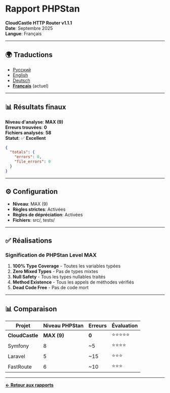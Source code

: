 # Rapport PHPStan

**CloudCastle HTTP Router v1.1.1**  
**Date**: Septembre 2025  
**Langue**: Français

---

## 🌍 Traductions

- [Русский](../../ru/reports/phpstan.md)
- [English](../../en/reports/phpstan.md)
- [Deutsch](../../de/reports/phpstan.md)
- **[Français](phpstan.md)** (actuel)

---

## 📊 Résultats finaux

**Niveau d'analyse**: **MAX (9)**  
**Erreurs trouvées**: **0**  
**Fichiers analysés**: **58**  
**Statut**: ✅ **Excellent**

```json
{
  "totals": {
    "errors": 0,
    "file_errors": 0
  }
}
```

---

## ⚙️ Configuration

- **Niveau**: MAX (9)
- **Règles strictes**: Activées
- **Règles de dépréciation**: Activées
- **Fichiers**: src/, tests/

---

## ✅ Réalisations

### Signification de PHPStan Level MAX

1. **100% Type Coverage** - Toutes les variables typées
2. **Zero Mixed Types** - Pas de types mixtes
3. **Null Safety** - Tous les types nullables traités
4. **Method Existence** - Tous les appels de méthodes vérifiés
5. **Dead Code Free** - Pas de code mort

---

## 📊 Comparaison

| Projet | Niveau PHPStan | Erreurs | Évaluation |
|--------|----------------|---------|------------|
| **CloudCastle** | **MAX (9)** | **0** | ⭐⭐⭐⭐⭐ |
| Symfony | 8 | ~5 | ⭐⭐⭐⭐ |
| Laravel | 5 | ~15 | ⭐⭐⭐ |
| FastRoute | 6 | ~10 | ⭐⭐⭐ |

---

**[← Retour aux rapports](static-analysis.md)**

